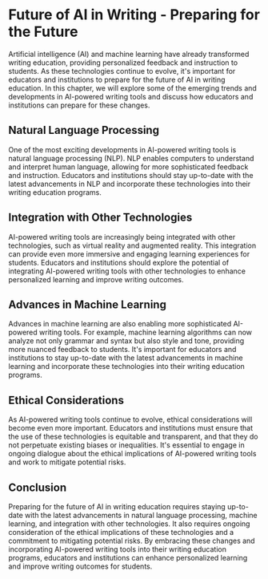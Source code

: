Future of AI in Writing - Preparing for the Future
=============================================================

Artificial intelligence (AI) and machine learning have already transformed writing education, providing personalized feedback and instruction to students. As these technologies continue to evolve, it's important for educators and institutions to prepare for the future of AI in writing education. In this chapter, we will explore some of the emerging trends and developments in AI-powered writing tools and discuss how educators and institutions can prepare for these changes.

Natural Language Processing
---------------------------

One of the most exciting developments in AI-powered writing tools is natural language processing (NLP). NLP enables computers to understand and interpret human language, allowing for more sophisticated feedback and instruction. Educators and institutions should stay up-to-date with the latest advancements in NLP and incorporate these technologies into their writing education programs.

Integration with Other Technologies
-----------------------------------

AI-powered writing tools are increasingly being integrated with other technologies, such as virtual reality and augmented reality. This integration can provide even more immersive and engaging learning experiences for students. Educators and institutions should explore the potential of integrating AI-powered writing tools with other technologies to enhance personalized learning and improve writing outcomes.

Advances in Machine Learning
----------------------------

Advances in machine learning are also enabling more sophisticated AI-powered writing tools. For example, machine learning algorithms can now analyze not only grammar and syntax but also style and tone, providing more nuanced feedback to students. It's important for educators and institutions to stay up-to-date with the latest advancements in machine learning and incorporate these technologies into their writing education programs.

Ethical Considerations
----------------------

As AI-powered writing tools continue to evolve, ethical considerations will become even more important. Educators and institutions must ensure that the use of these technologies is equitable and transparent, and that they do not perpetuate existing biases or inequalities. It's essential to engage in ongoing dialogue about the ethical implications of AI-powered writing tools and work to mitigate potential risks.

Conclusion
----------

Preparing for the future of AI in writing education requires staying up-to-date with the latest advancements in natural language processing, machine learning, and integration with other technologies. It also requires ongoing consideration of the ethical implications of these technologies and a commitment to mitigating potential risks. By embracing these changes and incorporating AI-powered writing tools into their writing education programs, educators and institutions can enhance personalized learning and improve writing outcomes for students.


